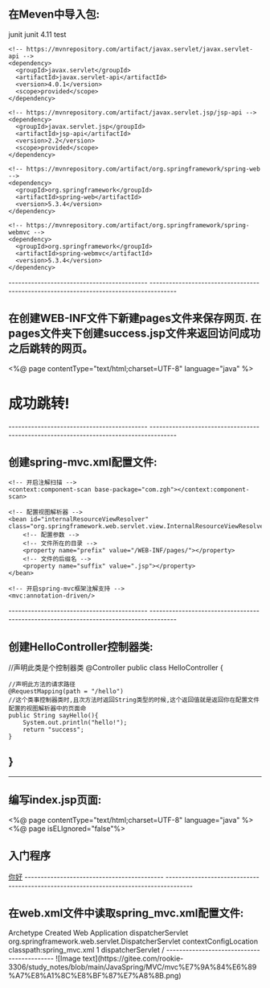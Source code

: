 在Meven中导入包:
-------------------------------------------
<dependencies>
    <dependency>
      <groupId>junit</groupId>
      <artifactId>junit</artifactId>
      <version>4.11</version>
      <scope>test</scope>
    </dependency>

    <!-- https://mvnrepository.com/artifact/javax.servlet/javax.servlet-api -->
    <dependency>
      <groupId>javax.servlet</groupId>
      <artifactId>javax.servlet-api</artifactId>
      <version>4.0.1</version>
      <scope>provided</scope>
    </dependency>

    <!-- https://mvnrepository.com/artifact/javax.servlet.jsp/jsp-api -->
    <dependency>
      <groupId>javax.servlet.jsp</groupId>
      <artifactId>jsp-api</artifactId>
      <version>2.2</version>
      <scope>provided</scope>
    </dependency>

    <!-- https://mvnrepository.com/artifact/org.springframework/spring-web -->
    <dependency>
      <groupId>org.springframework</groupId>
      <artifactId>spring-web</artifactId>
      <version>5.3.4</version>
    </dependency>

    <!-- https://mvnrepository.com/artifact/org.springframework/spring-webmvc -->
    <dependency>
      <groupId>org.springframework</groupId>
      <artifactId>spring-webmvc</artifactId>
      <version>5.3.4</version>
    </dependency>

  </dependencies>
-------------------------------------------
--------------------------------------------------------------------------------------



在创建WEB-INF文件下新建pages文件来保存网页.
在pages文件夹下创建success.jsp文件来返回访问成功之后跳转的网页。
-------------------------------------------
<%@ page contentType="text/html;charset=UTF-8" language="java" %>
<html>
<head>
    <title>成功!</title>
</head>
<body>
    <h1>成功跳转!</h1>
</body>
</html>
-------------------------------------------
--------------------------------------------------------------------------------------



创建spring-mvc.xml配置文件:
-------------------------------------------
<?xml version="1.0" encoding="UTF-8"?>
<beans xmlns="http://www.springframework.org/schema/beans"
       xmlns:xsi="http://www.w3.org/2001/XMLSchema-instance"
       xmlns:context="http://www.springframework.org/schema/context"
       xmlns:mvc="http://www.springframework.org/schema/mvc"
       xsi:schemaLocation="http://www.springframework.org/schema/beans http://www.springframework.org/schema/beans/spring-beans.xsd http://www.springframework.org/schema/context https://www.springframework.org/schema/context/spring-context.xsd http://www.springframework.org/schema/cache http://www.springframework.org/schema/cache/spring-cache.xsd http://www.springframework.org/schema/mvc https://www.springframework.org/schema/mvc/spring-mvc.xsd">

    <!-- 开启注解扫描 -->
    <context:component-scan base-package="com.zgh"></context:component-scan>

    <!-- 配置视图解析器 -->
    <bean id="internalResourceViewResolver" class="org.springframework.web.servlet.view.InternalResourceViewResolver">
        <!-- 配置参数 -->
        <!-- 文件所在的目录 -->
        <property name="prefix" value="/WEB-INF/pages/"></property>
        <!-- 文件的后缀名 -->
        <property name="suffix" value=".jsp"></property>
    </bean>

    <!-- 开启spring-mvc框架注解支持 -->
    <mvc:annotation-driven/>
</beans>
-------------------------------------------
--------------------------------------------------------------------------------------



创建HelloController控制器类:
-------------------------------------------
//声明此类是个控制器类
@Controller
public class HelloController {

    //声明此方法的请求路径
    @RequestMapping(path = "/hello")
    //这个类事控制器类时,且次方法时返回String类型的时候,这个返回值就是返回你在配置文件配置的视图解析器中的页面命
    public String sayHello(){
        System.out.println("hello!");
        return "success";
    }

}
-------------------------------------------
--------------------------------------------------------------------------------------



编写index.jsp页面:
-------------------------------------------
<%@ page contentType="text/html;charset=UTF-8" language="java" %>
<%@ page isELIgnored="false"%>
<html>
    <head>
        <title>你好!</title>
    </head>
    <body>
        <h2>入门程序</h2>
        <a href="hello">你好</a>
    </body>
</html>
-------------------------------------------
--------------------------------------------------------------------------------------



在web.xml文件中读取spring_mvc.xml配置文件:
-------------------------------------------
<!DOCTYPE web-app PUBLIC
 "-//Sun Microsystems, Inc.//DTD Web Application 2.3//EN"
 "http://java.sun.com/dtd/web-app_2_3.dtd" >

<web-app>
  <display-name>Archetype Created Web Application</display-name>
  
  <servlet>
    <servlet-name>dispatcherServlet</servlet-name>
    <servlet-class>org.springframework.web.servlet.DispatcherServlet</servlet-class>
    <init-param>
      <!-- 配置上方声明类中的属性. -->
      <!-- contextConfigLocation参数为加载配置文件的属性 -->
      <param-name>contextConfigLocation</param-name>
      <param-value>classpath:spring_mvc.xml</param-value>
    </init-param>
	<!-- 在服务器启动时加载此servlet -->
    <load-on-startup>1</load-on-startup>
  </servlet>

  <servlet-mapping>
    <servlet-name>dispatcherServlet</servlet-name>
	<!-- 声明/表示拦截所有请求 -->
    <url-pattern>/</url-pattern>
  </servlet-mapping>
  
</web-app>
-------------------------------------------
![Image text](https://gitee.com/rookie-3306/study_notes/blob/main/JavaSpring/MVC/mvc%E7%9A%84%E6%89%A7%E8%A1%8C%E8%BF%87%E7%A8%8B.png)